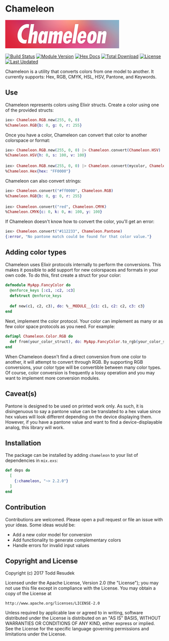 # Chameleon

![Chameleon](./assets/logo.png)

[![Build Status](https://semaphoreci.com/api/v1/supersimple/chameleon/branches/master/badge.svg)](https://semaphoreci.com/supersimple/chameleon)
[![Module Version](https://img.shields.io/hexpm/v/chameleon.svg)](https://hex.pm/packages/chameleon)
[![Hex Docs](https://img.shields.io/badge/hex-docs-lightgreen.svg)](https://hexdocs.pm/chameleon/)
[![Total Download](https://img.shields.io/hexpm/dt/chameleon.svg)](https://hex.pm/packages/chameleon)
[![License](https://img.shields.io/hexpm/l/chameleon.svg)](https://github.com/supersimple/chameleon/blob/master/LICENSE.md)
[![Last Updated](https://img.shields.io/github/last-commit/supersimple/chameleon.svg)](https://github.com/supersimple/chameleon/commits/master)

<!-- MDOC !-->

Chameleon is a utility that converts colors from one model to another.
It currently supports: Hex, RGB, CMYK, HSL, HSV, Pantone, and Keywords.

## Use

Chameleon represents colors using Elixir structs. Create a color using one
of the provided structs:

```elixir
iex> Chameleon.RGB.new(255, 0, 0)
%Chameleon.RGB{b: 0, g: 0, r: 255}
```

Once you have a color, Chameleon can convert that color to another colorspace or
format:

```elixir
iex> Chameleon.RGB.new(255, 0, 0) |> Chameleon.convert(Chameleon.HSV)
%Chameleon.HSV{h: 0, s: 100, v: 100}

iex> Chameleon.RGB.new(255, 0, 0) |> Chameleon.convert(mycolor, Chameleon.Hex)
%Chameleon.Hex{hex: "FF0000"}
```

Chameleon can also convert strings:

```elixir
iex> Chameleon.convert("#ff0000", Chameleon.RGB)
%Chameleon.RGB{b: 0, g: 0, r: 255}

iex> Chameleon.convert("red", Chameleon.CMYK)
%Chameleon.CMYK{c: 0, k: 0, m: 100, y: 100}
```

If Chameleon doesn't know how to convert the color, you'll get an error:

```elixir
iex> Chameleon.convert("#112233", Chameleon.Pantone)
{:error, "No pantone match could be found for that color value."}
```

## Adding color types

Chameleon uses Elixir protocols internally to perform the conversions. This
makes it possible to add support for new colorspaces and formats in your own
code. To do this, first create a struct for your color:

```elixir
defmodule MyApp.FancyColor do
  @enforce_keys [:c1, :c2, :c3]
  defstruct @enforce_keys

  def new(c1, c2, c3), do: %__MODULE__{c1: c1, c2: c2, c3: c3}
end
```

Next, implement the color protocol. Your color can implement as many or as few color space protocols as you need.
For example:

```elixir
defimpl Chameleon.Color.RGB do
  def from(your_color_struct), do: MyApp.FancyColor.to_rgb(your_color_struct)
end
```

When Chameleon doesn't find a direct conversion from one color to another, it will attempt to convert through RGB. By supporting RGB conversions, your color type will be convertible between many color types. Of course, color conversion is frequently a lossy operation and you may want to implement more conversion modules.

## Caveat(s)

Pantone is designed to be used on printed work only. As such, it is disingenuous to say a
pantone value can be translated to a hex value since hex values will look different depending
on the device displaying them. However, if you have a pantone value and want to find a
device-displayable analog, this library will work.

<!-- MDOC !-->

## Installation

The package can be installed by adding `chameleon` to your list of dependencies in `mix.exs`:

```elixir
def deps do
  [
    {:chameleon, "~> 2.2.0"}
  ]
end
```

## Contribution

Contributions are welcomed. Please open a pull request or file an issue with your ideas.
Some ideas would be:

- Add a new color model for conversion
- Add functionality to generate complementary colors
- Handle errors for invalid input values

## Copyright and License

Copyright (c) 2017 Todd Resudek

Licensed under the Apache License, Version 2.0 (the "License"); you may not
use this file except in compliance with the License. You may obtain a copy
of the License at

    http://www.apache.org/licenses/LICENSE-2.0

Unless required by applicable law or agreed to in writing, software
distributed under the License is distributed on an "AS IS" BASIS, WITHOUT
WARRANTIES OR CONDITIONS OF ANY KIND, either express or implied. See the
License for the specific language governing permissions and limitations
under the License.
